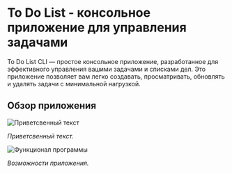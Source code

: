 # To Do List - консольное приложение для управления задачами 

To Do List CLI — простое консольное приложение, разработанное для эффективного управления вашими задачами и списками дел. 
Это приложение позволяет вам легко создавать, просматривать, обновлять и удалять задачи с минимальной нагрузкой.

## Обзор приложения
![Приветсвенный текст](https://github.com/user-attachments/assets/8bcfba92-854d-4bbf-835c-4a730a58a97b)

*Приветсвенный текст.*

![Функционал программы](https://github.com/user-attachments/assets/29ad56e6-44d3-4af3-b7cc-987f67db2390) 

*Возможности приложения.*


